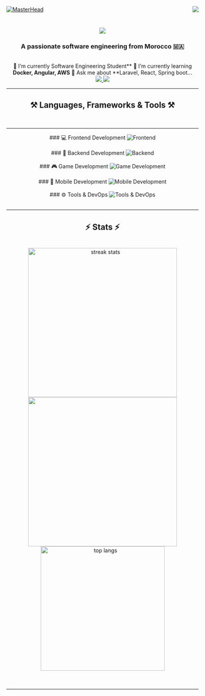 [![MasterHead](https://firebasestorage.googleapis.com/v0/b/flexi-coding.appspot.com/o/dempgi7-520f8d5f-63d4-4453-8822-dbc149ae27f8.gif?alt=media&token=91c0c7b2-93c3-4029-b011-1a8703c5730d)](https://rishavchanda.io)         <img              align="right"      src="https://visitor-badge.laobi.icu/badge?page_id=salesp07.salesp07"         />                   <h1         align="center">                  <img        src="https://readme-typing-svg.herokuapp.com/?          font=Righteous&size=35&center=true&vCenter=true&width=500&height=70&duration=4000&lines=Hi+There!+👋;+I'm+Hodaifa+Echffani!;"                   />              </h1>                <h3                    align="center">        A             passionate              software      engineering                 from              Morocco           🇲🇦</h3>       <br/>           <div            align="center">        🔭           I’m                  currently           Software                 Engineering                  Student**         🌱              I’m                currently         learning           **Docker,                 Angular,              AWS**             💬     Ask                me                  about      **Laravel,                   React,                    Spring                 boot...              </div>          <div                    align="center">        <a          href="mailto:echffani.hodaifa@gmail.com">        <img               src="https://img.shields.io/badge/Gmail-333333?style=for-the-badge&logo=gmail&logoColor=red"      />       </a>                    <a        href="https://www.linkedin.com/in/hodaifa-echffani-297b7b284/"                target="_blank">         <img        src="https://img.shields.io/badge/LinkedIn-0077B5?style=for-the-badge&logo=linkedin&logoColor=white"     target="_blank"         />                    </a>            </div>     <hr/>                    <h2             align="center">⚒️              Languages,                  Frameworks               &      Tools              ⚒️</h2>                   <br/>                   <hr/>          <div          align="center">        ###               💻              Frontend                Development                 <img                  src="https://skillicons.dev/icons?i=react,angular,html,css,tailwind,bootstrap,mui,figma,git,vscode"              alt="Frontend"              />            <br/><br/>                  ###         🔧               Backend                  Development          <img                 src="https://skillicons.dev/icons?i=nodejs,express,python,flask,php,laravel,mysql,postgres,firebase,mongodb,oracle,spring        boot"             alt="Backend"                    />        <br/><br/>                   ###                 🎮         Game          Development         <img          src="https://skillicons.dev/icons?i=unity,java,c"               alt="Game       Development"                  />                <br/><br/>                 ###         📱              Mobile                Development          <img                   src="https://skillicons.dev/icons?i=androidstudio,react,flutter"                    alt="Mobile             Development"       />                   <br/><br/>                    ###                 ⚙️             Tools        &               DevOps     <img         src="https://skillicons.dev/icons?i=docker,jenkins,github,matlab"              alt="Tools                    &                DevOps"           />     <br/>             </div>         <br/>         <hr/>                 <h2              align="center">⚡                  Stats            ⚡</h2>         <br>           <div                align=center>         <img     width=390               src="https://github-readme-streak-stats-salesp07.vercel.app/?user=hodaifa-ech&count_private=true&theme=react&border_radius=10"           alt="streak         stats"/>             <img             width=390          src="https://github-readme-stats.vercel.app/api?username=hodaifa-ech&theme=react&hide_border=false&include_all_commits=false&count_private=true"/>            <br/>               <img           width=325                 align="center"       src="https://github-readme-stats-salesp07.vercel.app/api/top-langs/?username=hodaifa-ech&hide=HTML&langs_count=8&layout=compact&theme=react&border_radius=10&size_weight=0.5&count_weight=0.5&exclude_repo=github-readme-stats"     alt="top                langs"            />             </div>          <br/><br/>      <hr/>       <br/>               <br/>                  